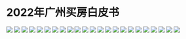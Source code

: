 # 2022年广州买房白皮书


![](../image/real-estate/screencapture-docs-qq-pdf-DTWJET1JBaHdRTm53-2022-12-13-19_13_45-1.png)
![](../image/real-estate/screencapture-docs-qq-pdf-DTWJET1JBaHdRTm53-2022-12-13-19_13_45-2.png)
![](../image/real-estate/screencapture-docs-qq-pdf-DTWJET1JBaHdRTm53-2022-12-13-19_13_45-3.png)
![](../image/real-estate/screencapture-docs-qq-pdf-DTWJET1JBaHdRTm53-2022-12-13-19_13_45-4.png)
![](../image/real-estate/screencapture-docs-qq-pdf-DTWJET1JBaHdRTm53-2022-12-13-19_13_45-5.png)
![](../image/real-estate/screencapture-docs-qq-pdf-DTWJET1JBaHdRTm53-2022-12-13-19_13_45-6.png)
![](../image/real-estate/screencapture-docs-qq-pdf-DTWJET1JBaHdRTm53-2022-12-13-19_13_45-7.png)
![](../image/real-estate/screencapture-docs-qq-pdf-DTWJET1JBaHdRTm53-2022-12-13-19_13_45-8.png)
![](../image/real-estate/screencapture-docs-qq-pdf-DTWJET1JBaHdRTm53-2022-12-13-19_13_45-9.png)
![](../image/real-estate/screencapture-docs-qq-pdf-DTWJET1JBaHdRTm53-2022-12-13-19_13_45-10.png)
![](../image/real-estate/screencapture-docs-qq-pdf-DTWJET1JBaHdRTm53-2022-12-13-19_13_45-11.png)
![](../image/real-estate/screencapture-docs-qq-pdf-DTWJET1JBaHdRTm53-2022-12-13-19_13_45-12.png)
![](../image/real-estate/screencapture-docs-qq-pdf-DTWJET1JBaHdRTm53-2022-12-13-19_13_45-13.png)
![](../image/real-estate/screencapture-docs-qq-pdf-DTWJET1JBaHdRTm53-2022-12-13-19_13_45-14.png)
![](../image/real-estate/screencapture-docs-qq-pdf-DTWJET1JBaHdRTm53-2022-12-13-19_13_45-15.png)
![](../image/real-estate/screencapture-docs-qq-pdf-DTWJET1JBaHdRTm53-2022-12-13-19_13_45-16.png)
![](../image/real-estate/screencapture-docs-qq-pdf-DTWJET1JBaHdRTm53-2022-12-13-19_13_45-17.png)
![](../image/real-estate/screencapture-docs-qq-pdf-DTWJET1JBaHdRTm53-2022-12-13-19_13_45-18.png)
![](../image/real-estate/screencapture-docs-qq-pdf-DTWJET1JBaHdRTm53-2022-12-13-19_13_45-19.png)
![](../image/real-estate/screencapture-docs-qq-pdf-DTWJET1JBaHdRTm53-2022-12-13-19_13_45-20.png)
![](../image/real-estate/screencapture-docs-qq-pdf-DTWJET1JBaHdRTm53-2022-12-13-19_13_45-21.png)
![](../image/real-estate/screencapture-docs-qq-pdf-DTWJET1JBaHdRTm53-2022-12-13-19_13_45-22.png)
![](../image/real-estate/screencapture-docs-qq-pdf-DTWJET1JBaHdRTm53-2022-12-13-19_13_45-23.png)


